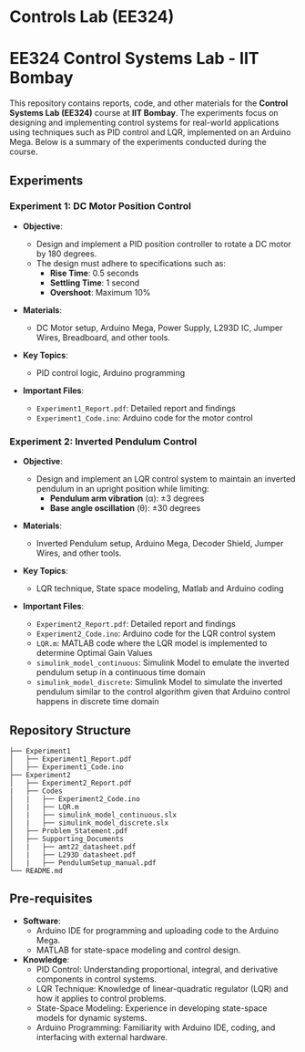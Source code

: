 # Controls Lab (EE324)
# EE324 Control Systems Lab - IIT Bombay

This repository contains reports, code, and other materials for the **Control Systems Lab (EE324)** course at **IIT Bombay**. The experiments focus on designing and implementing control systems for real-world applications using techniques such as PID control and LQR, implemented on an Arduino Mega. Below is a summary of the experiments conducted during the course.

## Experiments

### Experiment 1: DC Motor Position Control
- **Objective**: 
  - Design and implement a PID position controller to rotate a DC motor by 180 degrees.
  - The design must adhere to specifications such as:
    - **Rise Time**: 0.5 seconds
    - **Settling Time**: 1 second
    - **Overshoot**: Maximum 10%
  
- **Materials**: 
  - DC Motor setup, Arduino Mega, Power Supply, L293D IC, Jumper Wires, Breadboard, and other tools.
  
- **Key Topics**: 
  - PID control logic, Arduino programming
  
- **Important Files**:
  - `Experiment1_Report.pdf`: Detailed report and findings
  - `Experiment1_Code.ino`: Arduino code for the motor control
  
### Experiment 2: Inverted Pendulum Control
- **Objective**: 
  - Design and implement an LQR control system to maintain an inverted pendulum in an upright position while limiting:
    - **Pendulum arm vibration** (α): ±3 degrees
    - **Base angle oscillation** (θ): ±30 degrees
  
- **Materials**:
  - Inverted Pendulum setup, Arduino Mega, Decoder Shield, Jumper Wires, and other tools.

- **Key Topics**: 
  - LQR technique, State space modeling, Matlab and Arduino coding

- **Important Files**:
  - `Experiment2_Report.pdf`: Detailed report and findings
  - `Experiment2_Code.ino`: Arduino code for the LQR control system
  - `LQR.m`: MATLAB code where the LQR model is implemented to determine Optimal Gain Values
  - `simulink_model_continuous`: Simulink Model to emulate the inverted pendulum setup in a continuous time domain
  - `simulink_model_discrete`: Simulink Model to simulate the inverted pendulum similar to the control algorithm given that Arduino control happens in discrete time domain

## Repository Structure
```plaintext
├── Experiment1
│   ├── Experiment1_Report.pdf
│   ├── Experiment1_Code.ino
├── Experiment2
│   ├── Experiment2_Report.pdf
|   ├── Codes
│   |   ├── Experiment2_Code.ino
│   |   ├── LQR.m
│   |   ├── simulink_model_continuous.slx
│   |   ├── simulink_model_discrete.slx
│   ├── Problem_Statement.pdf
│   ├── Supporting_Documents
│   |   ├── amt22_datasheet.pdf
│   |   ├── L293D datasheet.pdf
│   |   ├── PendulumSetup_manual.pdf
└── README.md
```

## Pre-requisites
- **Software**:
  - Arduino IDE for programming and uploading code to the Arduino Mega.
  - MATLAB for state-space modeling and control design.
- **Knowledge**:
  - PID Control: Understanding proportional, integral, and derivative components in control systems.
  - LQR Technique: Knowledge of linear-quadratic regulator (LQR) and how it applies to control problems.
  - State-Space Modeling: Experience in developing state-space models for dynamic systems.  
  - Arduino Programming: Familiarity with Arduino IDE, coding, and interfacing with external hardware.
